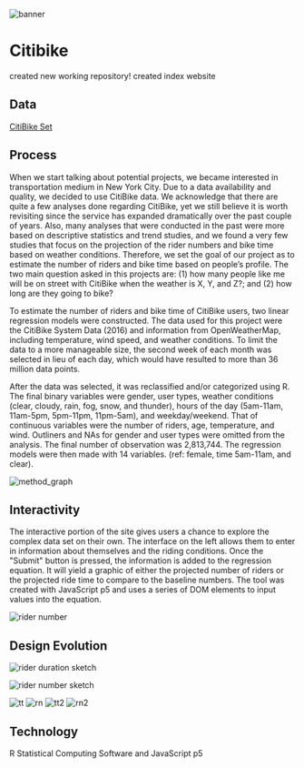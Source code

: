 ![banner](https://user-images.githubusercontent.com/35783893/39646592-fb560994-4fa9-11e8-899a-d8ca8f9072a7.jpg)
# Citibike
created new working repository!
created index website
## Data
[CitiBike Set](https://s3.amazonaws.com/tripdata/index.html)

## Process

When we start talking about potential projects, we became interested in transportation medium in New York City. Due to a data availability and quality, we decided to use CitiBike data. We acknowledge that there are quite a few analyses done regarding CitiBike, yet we still believe it is worth revisiting since the service has expanded dramatically over the past couple of years. Also, many analyses that were conducted in the past were more based on descriptive statistics and trend studies, and we found a very few studies that focus on the projection of the rider numbers and bike time based on weather conditions. Therefore, we set the goal of our project as to estimate the number of riders and bike time based on people’s profile. The two main question asked in this projects are: (1) how many people like me will be on street with CitiBike when the weather is X, Y, and Z?; and (2) how long are they going to bike? 

To estimate the number of riders and bike time of CitiBike users, two linear regression models were constructed. The data used for this project were the CitiBike System Data (2016) and information from OpenWeatherMap, including temperature, wind speed, and weather conditions. To limit the data to a more manageable size, the second week of each month was selected in lieu of each day, which would have resulted to more than 36 million data points.

After the data was selected, it was reclassified and/or categorized using R. The final binary variables were gender, user types, weather conditions (clear, cloudy, rain, fog, snow, and thunder), hours of the day (5am-11am, 11am-5pm, 5pm-11pm, 11pm-5am), and weekday/weekend. That of continuous variables were the number of riders, age, temperature, and wind. Outliners and NAs for gender and user types were omitted from the analysis. The final number of observation was 2,813,744. The regression models were then made with 14 variables. (ref: female, time 5am-11am, and clear). 


![method_graph](https://user-images.githubusercontent.com/35783893/39645153-58719634-4fa5-11e8-9bab-60632744a93a.png)
## Interactivity 

The interactive portion of the site gives users a chance to explore the complex data set on their own. The interface on the left allows them to enter in information about themselves and the riding conditions. Once the "Submit" button is pressed, the information is added to the regression equation. It will yield a graphic of either the projected number of riders or the projected ride time to compare to the baseline numbers. The tool was created with JavaScript p5 and uses a series of DOM elements to input values into the equation. 



![rider number](https://user-images.githubusercontent.com/35783893/39646168-8ca31d1c-4fa8-11e8-8ffe-b6a2a18ccb40.PNG)

## Design Evolution
![rider duration sketch](https://user-images.githubusercontent.com/35783893/39648744-4ba3ad3c-4fb1-11e8-8c82-3e708a55e43a.jpg)


![rider number sketch](https://user-images.githubusercontent.com/35783893/39648841-a60b3fa6-4fb1-11e8-9863-5c6dad465e68.jpg)

![tt](https://user-images.githubusercontent.com/35783893/39649052-7278aa56-4fb2-11e8-8479-89a6ca88de4c.PNG)
![rn](https://user-images.githubusercontent.com/35783893/39649064-7ae37be4-4fb2-11e8-9bdb-8d8b4fe9977d.PNG)
![tt2](https://user-images.githubusercontent.com/35783893/39649073-81c7e0bc-4fb2-11e8-985c-5b727230e044.PNG)
![rn2](https://user-images.githubusercontent.com/35783893/39649079-8585ef00-4fb2-11e8-820a-a800ed0b8379.PNG)

## Technology

R Statistical Computing Software and 
JavaScript p5

